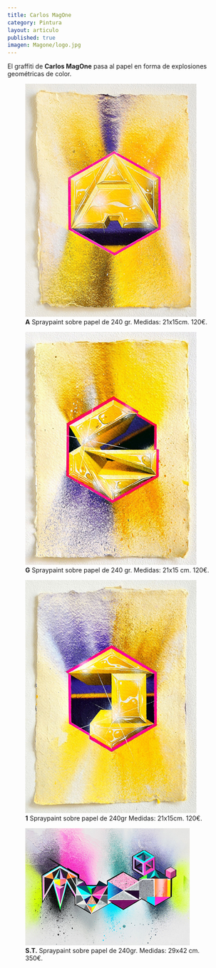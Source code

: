 ```yaml
---
title: Carlos MagOne
category: Pintura
layout: articulo
published: true
imagen: Magone/logo.jpg
---
```

El graffiti de **Carlos MagOne**  pasa al papel en forma de explosiones geométricas de color. 

<div class="figure-group">
<figure>
	<a href="/images/Magone/TRÍPTICO2.jpg"><img src="/images/Magone/TRÍPTICO2.jpg" alt="image"></a>
	<figcaption><b>A</b>
Spraypaint sobre papel de 240 gr.
Medidas: 21x15cm. 120€.</figcaption>
</figure>

<figure>
	<a href="/images/Magone/TRÍPTICO1.jpg"><img src="/images/Magone/TRÍPTICO1.jpg" alt="image"></a>
	<figcaption><b>G</b>
Spraypaint sobre papel de 240 gr.
Medidas: 21x15 cm. 120€. </figcaption>
</figure>

<figure>
	<a href="/images/Magone/TRÍPTICO3.jpg"><img src="/images/Magone/TRÍPTICO3.jpg" alt="image"></a>
	<figcaption><b>1</b>
Spraypaint sobre papel de 240gr
Medidas: 21x15cm. 120€.</figcaption>
</figure>
</div>

<figure>
	<a href="/images/Magone/MAG1.jpg"><img src="/images/Magone/MAG1.jpg" alt="image"></a>
	<figcaption><b>S.T.</b>
Spraypaint sobre papel de 240gr.
Medidas: 29x42 cm. 350€.</figcaption>
</figure>






